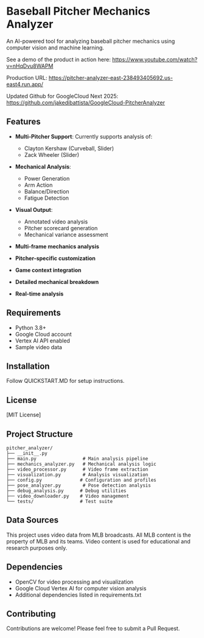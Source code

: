 # Baseball Pitcher Mechanics Analyzer

An AI-powered tool for analyzing baseball pitcher mechanics using computer vision and machine learning.

See a demo of the product in action here: https://www.youtube.com/watch?v=nHqDvu8WAPM

Production URL: https://pitcher-analyzer-east-238493405692.us-east4.run.app/

Updated Github for GoogleCloud Next 2025: https://github.com/jakedibattista/GoogleCloud-PitcherAnalyzer

## Features

- **Multi-Pitcher Support**: Currently supports analysis of:
  - Clayton Kershaw (Curveball, Slider)
  - Zack Wheeler (Slider)

- **Mechanical Analysis**:
  - Power Generation
  - Arm Action
  - Balance/Direction
  - Fatigue Detection

- **Visual Output**:
  - Annotated video analysis
  - Pitcher scorecard generation
  - Mechanical variance assessment

- **Multi-frame mechanics analysis**
- **Pitcher-specific customization**
- **Game context integration**
- **Detailed mechanical breakdown**
- **Real-time analysis**

## Requirements

- Python 3.8+
- Google Cloud account
- Vertex AI API enabled
- Sample video data

## Installation

Follow QUICKSTART.MD for setup instructions.

## License

[MIT License]

## Project Structure

```
pitcher_analyzer/
├── __init__.py
├── main.py                 # Main analysis pipeline
├── mechanics_analyzer.py   # Mechanical analysis logic
├── video_processor.py      # Video frame extraction
├── visualization.py        # Analysis visualization
├── config.py              # Configuration and profiles
├── pose_analyzer.py        # Pose detection analysis
├── debug_analysis.py      # Debug utilities
├── video_downloader.py    # Video management
└── tests/                 # Test suite
```

## Data Sources

This project uses video data from MLB broadcasts. All MLB content is the property of MLB and its teams. Video content is used for educational and research purposes only.

## Dependencies

- OpenCV for video processing and visualization
- Google Cloud Vertex AI for computer vision analysis
- Additional dependencies listed in requirements.txt

## Contributing

Contributions are welcome! Please feel free to submit a Pull Request.


